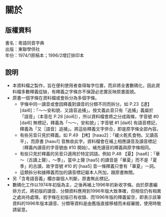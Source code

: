關於
====

版權資料
--------
書名：粵語同音字典 <br>
出版：東聯學供社 <br>
年份：1974/1原稿本；1996/2增訂排印本<br>

說明
----
* 本資料檔之製作，旨在便利使用者查得每字位置，而非將全書數碼化，因此資料檔多數釋義從缺，有釋義之字條亦不保證必忠實反映原書面貌。
* 原書一個字條在資料檔或會拆分為多個字條。
  * 字條中同一讀音或會因釋義對讀音的分類不同而拆分。如 P.23【逮】[dai6]：「～～安和貌、又語音追捕」。按文義此音只有「追捕」義屬於「語音」（本音在 P.28 [doi6]），所以資料檔會將之分成兩條，字音號 #0 [dai6] 無標記，釋義為「～～，安和貌」；字音號 #1 [dai6] 有語音標記，釋義為「又［語音］追捕」。將這些釋義文字併合，即是原字條全部內容。
  * 有些另音只見於釋義。如 P.49 【烤】[haau2]：「緩火乾炙食物。又讀高平」，而原書 [haau1] 音無收此字。資料檔會在補上相應讀音及讀音標記（釋義內讀音的字音號由 #10 開始）。補充讀音的釋義與原字條相同。
  * 有些只見於釋義的另音只適用於特定詞語。例如 P.48 【夏】[haa6]：「華～（古讀上聲），～季」，當中上聲 [haa5] 的讀音是「華夏」而不是「夏季」的古讀，故字音號 #10 的 [haa5] 音一條釋義只會有「華夏」一詞。
  * 這類拆分和據釋義而加的讀音標記屬本人所加，跟原書無關。
* 另「含粵語音義」欄亦屬個人判斷，原書無此標記。
* 數碼化工作以1974年初版為主，之後再補上1996年的新收字條。由於原書編排方式，將初版的讀音、分類資料應用到1996年版大致準確，但相信仍有相異之處尚待處理。若字條在初版已有收錄、而1996年版的釋義留空，即表示該筆資料的1996年版本讀音、分類等資料是由舊版直接移植而未經審閱，使用時敬請留意。
